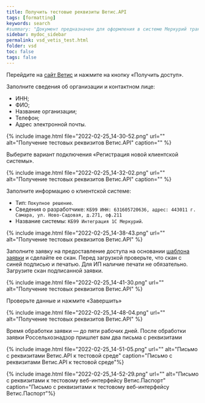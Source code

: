 ```yaml
---
title: Получить тестовые реквизиты Ветис.API
tags: [formatting]
keywords: search
#summary: "Документ предназначен для оформления в системе Меркурий транспортной партии."
sidebar: mydoc_sidebar
permalink: vsd_vetis_test.html
folder: vsd
toc: false
tags: false
---
```


<style>
.result {
background-color: #000000;
border: 1px solid #dedede;
padding: 10px;
margin-top: 10px;
margin-bottom: 10px;
}
</style>


Перейдите на [сайт Ветис](https://t2-aplms.vetrf.ru/pub/) и нажмите на кнопку «Получить доступ».

Заполните сведения об организации и контактном лице:
* ИНН;
* ФИО;
* Название организации;
* Телефон;
* Адрес электронной почты.

{% include image.html file="2022-02-25_14-30-52.png" url="" alt="Получение тестовых реквизитов Ветис.API" caption="" %}

Выберите вариант подключения «Регистрация новой клиентской системы».

{% include image.html file="2022-02-25_14-32-02.png" url="" alt="Получение тестовых реквизитов Ветис.API" caption="" %}

Заполните информацию о клиентской системе:
* Тип: `Покупное решение`. 
* Сведения о разработчике: `КБ99 ИНН: 631605720636, адрес: 443011 г. Самара, ул. Ново-Садовая, д.271, оф.211`
* Название системы: `КБ99 Интеграция 1С Меркурий`.
 
{% include image.html file="2022-02-25_14-38-43.png" url="" alt="Получение тестовых реквизитов Ветис.API" %}

Заполните заявку на предоставление доступа на основании [шаблона заявки]() и сделайте ее скан. Перед загрузкой проверьте, что скан с синей подписью и печатью. Для ИП наличие печати не обязательно.
Загрузите скан подписанной заявки.

{% include image.html file="2022-02-25_14-41-30.png" url="" alt="Получение тестовых реквизитов Ветис.API" %}

Проверьте данные и нажмите «Завершить»

{% include image.html file="2022-02-25_14-48-04.png" url="" alt="Получение тестовых реквизитов Ветис.API" %}

Время обработки заявки — до пяти рабочих дней. После обработки заявки Россельхознадзор пришлет вам два письма с реквизитами

{% include image.html file="2022-02-25_14-51-05.png" url="" alt="Письмо с реквизитами Ветис.API к тестовой среде" caption="Письмо с реквизитами Ветис.API к тестовой среде"%}

{% include image.html file="2022-02-25_14-52-29.png" url="" alt="Письмо с реквизитами к тестовому веб-интерфейсу Ветис.Паспорт" caption="Письмо с реквизитами к тестовому веб-интерфейсу Ветис.Паспорт"%}
